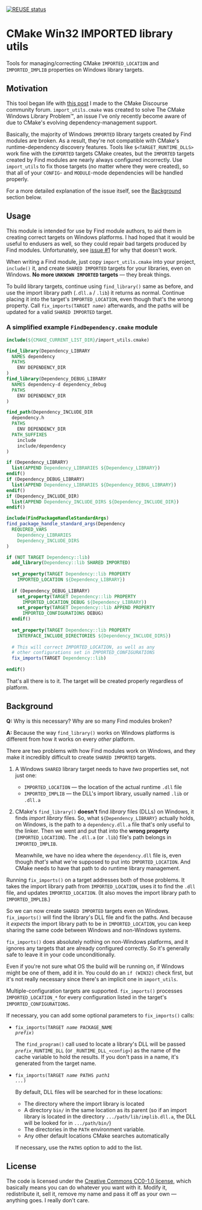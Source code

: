 <!--
© 2021 FeRD (Frank Dana)

SPDX-License-Identifier: CC0-1.0
-->

[![REUSE status](https://api.reuse.software/badge/git.fsfe.org/reuse/api)](https://api.reuse.software/info/git.fsfe.org/reuse/api)

# CMake Win32 IMPORTED library utils

Tools for managing/correcting CMake `IMPORTED_LOCATION` and `IMPORTED_IMPLIB` properties on Windows library targets.

## Motivation

This tool began life with
[this post](https://discourse.cmake.org/t/windows-libraries-find-modules-and-target-runtime-dlls-re-re-revisited/4286)
I made to the CMake Discourse community forum.
`import_utils.cmake` was created to solve The CMake Windows Library Problem™,
an issue I've only recently become aware of due to CMake's evolving dependency-management support.

Basically, the majority of Windows `IMPORTED` library targets created by Find modules are broken.
As a result, they're not compatible with CMake's runtime-dependency discovery features.
Tools like `$<TARGET_RUNTIME_DLLS>` work fine with the `EXPORTED` targets CMake creates,
but the `IMPORTED` targets created by Find modules are nearly always configured incorrectly.
Use `import_utils` to fix those targets (no matter where they were created),
so that all of your `CONFIG`- and `MODULE`-mode dependencies will be handled properly.

For a more detailed explanation of the issue itself, see the [Background](#Background) section below.

## Usage

This module is intended for use by Find module authors,
to aid them in creating correct targets on Windows platforms.
I had hoped that it would be useful to endusers as well,
so they could repair bad targets produced by Find modules.
Unfortunately, see [issue #1](../../issues/1) for why that doesn't work.

When writing a Find module, just copy `import_utils.cmake` into your project,
`include()` it, and create `SHARED IMPORTED` targets for your libraries,
even on Windows. **No more `UNKNOWN IMPORTED` targets** — they break things.

To build library targets, continue using `find_library()` same as before,
and use the import library path (`.dll.a` / `.lib`) it returns as normal.
Continue placing it into the target's `IMPORTED_LOCATION`,
even though that's the wrong property.
Call <code>fix_imports(TARGET <var>name</var>)</code> afterwards,
and the paths will be updated for a valid `SHARED IMPORTED` target.

### A simplified example `FindDependency.cmake` module

```cmake
include(${CMAKE_CURRENT_LIST_DIR}/import_utils.cmake)

find_library(Dependency_LIBRARY
  NAMES dependency
  PATHS
    ENV DEPENDENCY_DIR
)
find_library(Dependency_DEBUG_LIBRARY
  NAMES dependency-d dependency_debug
  PATHS
    ENV DEPENDENCY_DIR
)

find_path(Dependency_INCLUDE_DIR
  dependency.h
  PATHS
    ENV DEPENDENCY_DIR
  PATH_SUFFIXES
    include
    include/dependency
)

if (Dependency_LIBRARY)
  list(APPEND Dependency_LIBRARIES ${Dependency_LIBRARY})
endif()
if (Dependency_DEBUG_LIBRARY)
  list(APPEND Dependency_LIBRARIES ${Dependency_DEBUG_LIBRARY})
endif()
if (Dependency_INCLUDE_DIR)
  list(APPEND Dependency_INCLUDE_DIRS ${Dependency_INCLUDE_DIR})
endif()

include(FindPackageHandleStandardArgs)
find_package_handle_standard_args(Dependency
  REQUIRED_VARS
    Dependency_LIBRARIES
    Dependency_INCLUDE_DIRS
)

if (NOT TARGET Dependency::lib)
  add_library(Dependency::lib SHARED IMPORTED)
  
  set_property(TARGET Dependency::lib PROPERTY
    IMPORTED_LOCATION ${Dependency_LIBRARY})
    
  if (Dependency_DEBUG_LIBRARY)
    set_property(TARGET Dependency::lib PROPERTY
      IMPORTED_LOCATION_DEBUG ${Dependency_LIBRARY})
    set_property(TARGET Dependency::lib APPEND PROPERTY
      IMPORTED_CONFIGURATIONS DEBUG)
  endif()
  
  set_property(TARGET Dependency::lib PROPERTY
    INTERFACE_INCLUDE_DIRECTORIES ${Dependency_INCLUDE_DIRS})
    
  # This will correct IMPORTED_LOCATION, as well as any
  # other configurations set in IMPORTED_CONFIGURATIONS
  fix_imports(TARGET Dependency::lib)
  
endif()
```
That's all there is to it.
The target will be created properly regardless of platform.

## Background

**Q:** Why is this necessary? Why are so many Find modules broken?

**A:** Because the way `find_library()` works on Windows platforms
is different from how it works on every _other_ platform.

There are two problems with how Find modules work on Windows,
and they make it incredibly difficult to create `SHARED IMPORTED` targets.

1. A Windows `SHARED` library target needs to have _two_ properties set, not just one:
   * `IMPORTED_LOCATION` — the location of the actual runtime `.dll` file
   * `IMPORTED_IMPLIB` — the DLL's import library, usually named `.lib` or `.dll.a`

2. CMake's `find_library()` **doesn't** find _library_ files (DLLs) on Windows,
   it finds _import library_ files.
   So, what `${Dependency_LIBRARY}` actually holds, on Windows,
   is the path to a `dependency.dll.a` file that's only useful to the linker.
   Then we went and put that into the **wrong property** (`IMPORTED_LOCATION`).
   The `.dll.a` (or `.lib`) file's path belongs in `IMPORTED_IMPLIB`.

   Meanwhile, we have no idea where the `dependency.dll` file is,
   even though _that's_ what we're supposed to put into `IMPORTED_LOCATION`.
   And CMake needs to have that path to do runtime library management.

Running `fix_imports()` on a target addresses both of those problems.
It takes the import library path from `IMPORTED_LOCATION`,
uses it to find the `.dll` file, and updates `IMPORTED_LOCATION`.
(It also moves the import library path to `IMPORTED_IMPLIB`.)

So we can now create `SHARED IMPORTED` targets even on Windows.
`fix_imports()` will find the library's DLL file and fix the paths.
And because it _expects_ the import library path to be in `IMPORTED_LOCATION`,
you can keep sharing the same code between Windows and non-Windows systems.

`fix_imports()` does absolutely nothing on non-Windows platforms,
and it ignores any targets that are already configured correctly.
So it's generally safe to leave it in your code unconditionally.

Even if you're not sure what OS the build will be running on,
if Windows might be one of them, add it in.
You could do an `if (WIN32)` check first,
but it's not really necessary since there's an implicit one in `import_utils`.

Multiple-configuration targets are supported.
`fix_imports()` processes `IMPORTED_LOCATION_*` for every configuration
listed in the target's `IMPORTED_CONFIGURATIONS`.

If necessary, you can add some optional parameters to `fix_imports()` calls:

* <code>fix_imports(TARGET <var>name</var> PACKAGE_NAME <var>prefix</var>)</code>

  The `find_program()` call used to locate a library's DLL
  will be passed <code><var>prefix</var>_RUNTIME_DLL</code>
  (or `_RUNTIME_DLL_<config>`)
  as the name of the cache variable to hold the results.
  If you don't pass in a name, it's generated from the target name.
 
* <code>fix_imports(TARGET <var>name</var> PATHS <var>path1 ...</var>)</code>

  By default, DLL files will be searched for in these locations:
  
  * The directory where the import library is located
  * A directory `bin/` in the same location as its parent
    (so if an import library is located in the directory
    `.../path/lib/implib.dll.a`, the DLL will be looked for in
    `.../path/bin/`)
  * The directories in the `PATH` environment variable.
  * Any other default locations CMake searches automatically

  If necessary, use the `PATHS` option to add to the list.

## License

The code is licensed under the
[Creative Commons CC0-1.0 license](https://creativecommons.org/publicdomain/zero/1.0/legalcode),
which basically means you can do whatever you want with it.
Modify it, redistribute it, sell it,
remove my name and pass it off as your own — anything goes.
I really don't care.
